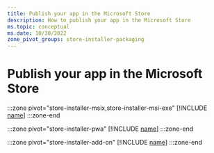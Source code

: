 ```yaml
---
title: Publish your app in the Microsoft Store
description: How to publish your app in the Microsoft Store
ms.topic: conceptual
ms.date: 10/30/2022
zone_pivot_groups: store-installer-packaging
---
```


# Publish your app in the Microsoft Store

:::zone pivot="store-installer-msix,store-installer-msi-exe"
[!INCLUDE [name](../../../includes/store/msix/overview.md)]
:::zone-end

:::zone pivot="store-installer-pwa"
[!INCLUDE [name](../../../includes/store/pwa/overview.md)]
:::zone-end

:::zone pivot="store-installer-add-on"
[!INCLUDE [name](../../../includes/store/add-on/overview.md)]
:::zone-end

